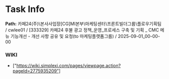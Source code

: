 # Task Info

**Path:** 카페24(주)\본사사업장\[CG]MI본부\마케팅센터\프론트빌더그룹\플로우기획팀 / cwlee01 / [333329] 카페24 후불 광고 정책_운영_프로세스 구축 및 기획 _ CMC 메뉴 기능개선 - 개선 사항 공유 및 요청(to 마케팅플랫폼그룹) / 2025-09-01_00-00-00

### WIKI
- ["https://wiki.simplexi.com/pages/viewpage.action?pageId=2775935209"]

